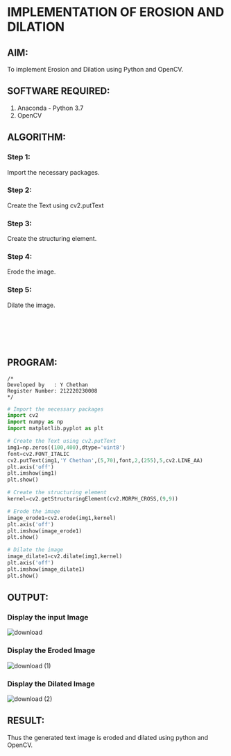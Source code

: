 # IMPLEMENTATION OF EROSION AND DILATION
## AIM:
To implement Erosion and Dilation using Python and OpenCV.
## SOFTWARE REQUIRED:
1. Anaconda - Python 3.7
2. OpenCV
## ALGORITHM:
### Step 1:
Import the necessary packages.
### Step 2:
Create the Text using cv2.putText
### Step 3:
Create the structuring element.
### Step 4:
Erode the image.
### Step 5:
Dilate the image.

<br><br><br><br>

## PROGRAM:
```
/*
Developed by   : Y Chethan
Register Number: 212220230008
*/
```
``` Python
# Import the necessary packages
import cv2
import numpy as np
import matplotlib.pyplot as plt

# Create the Text using cv2.putText
img1=np.zeros((100,400),dtype='uint8')
font=cv2.FONT_ITALIC
cv2.putText(img1,'Y Chethan',(5,70),font,2,(255),5,cv2.LINE_AA)
plt.axis('off')
plt.imshow(img1)
plt.show()

# Create the structuring element
kernel=cv2.getStructuringElement(cv2.MORPH_CROSS,(9,9))

# Erode the image
image_erode1=cv2.erode(img1,kernel)
plt.axis('off')
plt.imshow(image_erode1)
plt.show()

# Dilate the image
image_dilate1=cv2.dilate(img1,kernel)
plt.axis('off')
plt.imshow(image_dilate1)
plt.show()
```
## OUTPUT:

### Display the input Image
![download](https://user-images.githubusercontent.com/75234991/169637861-57666945-2a48-4cb1-8b9c-4be68dbfe5f3.png)

### Display the Eroded Image
![download (1)](https://user-images.githubusercontent.com/75234991/169637864-7c64ff44-e458-4cad-9fcf-6abe3beeea2e.png)

### Display the Dilated Image
![download (2)](https://user-images.githubusercontent.com/75234991/169637867-f09041a5-46f5-4ae7-a459-27a08accd362.png)

## RESULT:
Thus the generated text image is eroded and dilated using python and OpenCV.
